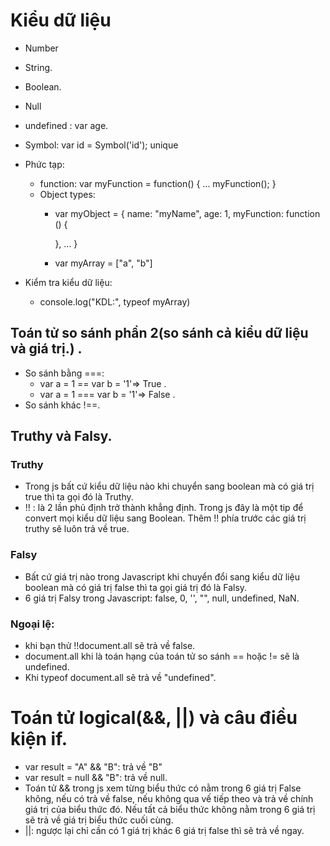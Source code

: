 # Kiểu dữ liệu
+ Number
+ String.
+ Boolean.
+ Null
+ undefined : var age.
+ Symbol: var id = Symbol('id'); unique

+ Phức tạp:
    + function: var myFunction = function() {
        ...
        myFunction();
    }
    + Object types:
        + var myObject = {
            name: "myName",
            age: 1,
            myFunction: function () {

            },
            ...
        }
        + var myArray = ["a", "b"]

+ Kiểm tra kiểu dữ liệu:
    + console.log("KDL:", typeof myArray)

## Toán tử so sánh phần 2(so sánh cả kiểu dữ liệu và giá trị.) .
+ So sánh bằng ===:
    +  var a = 1 == var b = '1'=> True .
    + var a = 1 === var b = '1'=> False .
+ So sánh khác !==.

## Truthy và Falsy.
### Truthy
+ Trong js bất cứ kiểu dữ liệu nào khi chuyển sang boolean mà có giá trị true thì ta gọi đó là Truthy.
+ !! : là 2 lần phủ định trở thành khẳng định. Trong js đây là một tip để convert mọi kiểu dữ liệu sang Boolean. Thêm !! phía trước các giá trị truthy sẽ luôn trả về true.
### Falsy
+ Bất cứ giá trị nào trong Javascript khi chuyển đổi sang kiểu dữ liệu boolean mà có giá trị false thì ta gọi giá trị đó là Falsy.
+ 6 giá trị Falsy trong Javascript: false, 0, '', "", null, undefined, NaN.
### Ngoại lệ:
+ khi bạn thử !!document.all sẽ trả về false.
+ document.all khi là toán hạng của toán tử so sánh == hoặc != sẽ là undefined.
+ Khi typeof document.all sẽ trả về "undefined".

# Toán tử  logical(&&, ||) và câu điều kiện if.
+ var result = "A" && "B": trả về "B"
+ var result = null && "B": trả về null.
+ Toán tử  && trong js xem từng biểu thức có nằm trong 6 giá trị False không, nếu có trả về false, nếu không qua vế  tiếp theo và trả về chính giá trị của biểu thức đó. Nếu tất cả biểu thức không nằm trong 6 giá trị sẽ trả về giá trị biểu thức cuối cùng.
+ ||: ngược lại chỉ cần có 1 giá trị khác 6 giá trị false thì sẽ trả về  ngay.

